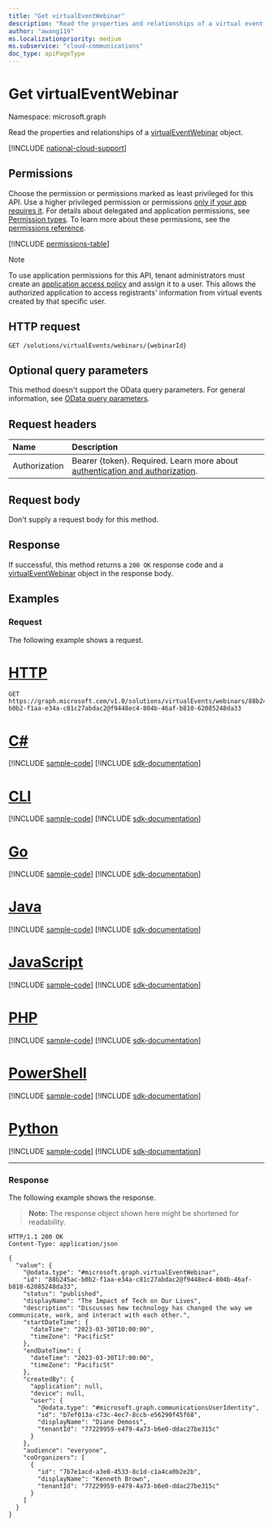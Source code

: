 ```yaml
---
title: "Get virtualEventWebinar"
description: "Read the properties and relationships of a virtual event webinar."
author: "awang119"
ms.localizationpriority: medium
ms.subservice: "cloud-communications"
doc_type: apiPageType
---
```


# Get virtualEventWebinar
Namespace: microsoft.graph

Read the properties and relationships of a [virtualEventWebinar](../resources/virtualeventwebinar.md) object.

[!INCLUDE [national-cloud-support](../../includes/global-only.md)]

## Permissions

Choose the permission or permissions marked as least privileged for this API. Use a higher privileged permission or permissions [only if your app requires it](/graph/permissions-overview#best-practices-for-using-microsoft-graph-permissions). For details about delegated and application permissions, see [Permission types](/graph/permissions-overview#permission-types). To learn more about these permissions, see the [permissions reference](/graph/permissions-reference).

<!-- { "blockType": "permissions", "name": "virtualeventwebinar_get" } -->
[!INCLUDE [permissions-table](../includes/permissions/virtualeventwebinar-get-permissions.md)]

> [!NOTE]
>
> To use application permissions for this API, tenant administrators must create an [application access policy](/graph/cloud-communication-online-meeting-application-access-policy) and assign it to a user. This allows the authorized application to access registrants' information from virtual events created by that specific user.

## HTTP request

<!-- {
  "blockType": "ignored"
}
-->
``` http
GET /solutions/virtualEvents/webinars/{webinarId}
```

## Optional query parameters

This method doesn't support the OData query parameters. For general information, see [OData query parameters](/graph/query-parameters).

## Request headers
|Name|Description|
|:---|:---|
|Authorization|Bearer {token}. Required. Learn more about [authentication and authorization](/graph/auth/auth-concepts).|

## Request body
Don't supply a request body for this method.

## Response

If successful, this method returns a `200 OK` response code and a [virtualEventWebinar](../resources/virtualeventwebinar.md) object in the response body.

## Examples

### Request
The following example shows a request.
# [HTTP](#tab/http)
<!-- {
  "blockType": "request",
  "name": "get_virtualeventwebinar"
}
-->
``` http
GET https://graph.microsoft.com/v1.0/solutions/virtualEvents/webinars/88b245ac-b0b2-f1aa-e34a-c81c27abdac2@f9448ec4-804b-46af-b810-62085248da33
```

# [C#](#tab/csharp)
[!INCLUDE [sample-code](../includes/snippets/csharp/get-virtualeventwebinar-csharp-snippets.md)]
[!INCLUDE [sdk-documentation](../includes/snippets/snippets-sdk-documentation-link.md)]

# [CLI](#tab/cli)
[!INCLUDE [sample-code](../includes/snippets/cli/get-virtualeventwebinar-cli-snippets.md)]
[!INCLUDE [sdk-documentation](../includes/snippets/snippets-sdk-documentation-link.md)]

# [Go](#tab/go)
[!INCLUDE [sample-code](../includes/snippets/go/get-virtualeventwebinar-go-snippets.md)]
[!INCLUDE [sdk-documentation](../includes/snippets/snippets-sdk-documentation-link.md)]

# [Java](#tab/java)
[!INCLUDE [sample-code](../includes/snippets/java/get-virtualeventwebinar-java-snippets.md)]
[!INCLUDE [sdk-documentation](../includes/snippets/snippets-sdk-documentation-link.md)]

# [JavaScript](#tab/javascript)
[!INCLUDE [sample-code](../includes/snippets/javascript/get-virtualeventwebinar-javascript-snippets.md)]
[!INCLUDE [sdk-documentation](../includes/snippets/snippets-sdk-documentation-link.md)]

# [PHP](#tab/php)
[!INCLUDE [sample-code](../includes/snippets/php/get-virtualeventwebinar-php-snippets.md)]
[!INCLUDE [sdk-documentation](../includes/snippets/snippets-sdk-documentation-link.md)]

# [PowerShell](#tab/powershell)
[!INCLUDE [sample-code](../includes/snippets/powershell/get-virtualeventwebinar-powershell-snippets.md)]
[!INCLUDE [sdk-documentation](../includes/snippets/snippets-sdk-documentation-link.md)]

# [Python](#tab/python)
[!INCLUDE [sample-code](../includes/snippets/python/get-virtualeventwebinar-python-snippets.md)]
[!INCLUDE [sdk-documentation](../includes/snippets/snippets-sdk-documentation-link.md)]

---

### Response
The following example shows the response.
>**Note:** The response object shown here might be shortened for readability.
<!-- {
  "blockType": "response",
  "truncated": true,
  "@odata.type": "microsoft.graph.virtualEventWebinar"
}
-->
``` http
HTTP/1.1 200 OK
Content-Type: application/json

{
  "value": {
    "@odata.type": "#microsoft.graph.virtualEventWebinar",
    "id": "88b245ac-b0b2-f1aa-e34a-c81c27abdac2@f9448ec4-804b-46af-b810-62085248da33",
    "status": "published",
    "displayName": "The Impact of Tech on Our Lives",
    "description": "Discusses how technology has changed the way we communicate, work, and interact with each other.",
    "startDateTime": {
      "dateTime": "2023-03-30T10:00:00",
      "timeZone": "PacificSt"
    },
    "endDateTime": {
      "dateTime": "2023-03-30T17:00:00",
      "timeZone": "PacificSt"
    },
    "createdBy": {
      "application": null,
      "device": null,
      "user": {
        "@odata.type": "#microsoft.graph.communicationsUserIdentity",
        "id": "b7ef013a-c73c-4ec7-8ccb-e56290f45f68",
        "displayName": "Diane Demoss",
        "tenantId": "77229959-e479-4a73-b6e0-ddac27be315c"
      }
    },
    "audience": "everyone",
    "coOrganizers": [
      {
        "id": "7b7e1acd-a3e0-4533-8c1d-c1a4ca0b2e2b",
        "displayName": "Kenneth Brown",
        "tenantId": "77229959-e479-4a73-b6e0-ddac27be315c"
      }
    ]
  }
}
```
